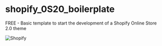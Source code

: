 # shopify_0S20_boilerplate
FREE - Basic template to start the development of a Shopify Online Store 2.0 theme

![Shopify](https://i.ibb.co/85CkkDW/Estudio-de-Fotografi-a-Portada-de-Facebook.png)